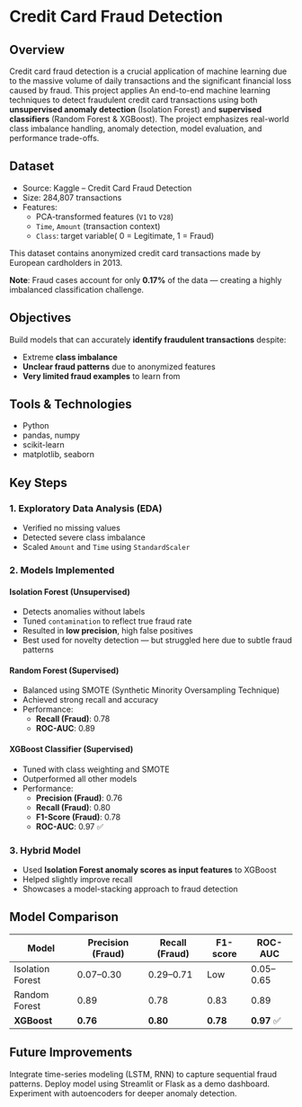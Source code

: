 # Credit Card Fraud Detection 

## Overview
Credit card fraud detection is a crucial application of machine learning due to the massive volume of daily transactions and the significant financial loss caused by fraud. This project applies An end-to-end machine learning techniques to detect fraudulent credit card transactions using both **unsupervised anomaly detection** (Isolation Forest) and **supervised classifiers** (Random Forest & XGBoost). The project emphasizes real-world class imbalance handling, anomaly detection, model evaluation, and performance trade-offs.





## Dataset

- Source: Kaggle – Credit Card Fraud Detection
- Size: 284,807 transactions
- Features:
  - PCA-transformed features (`V1` to `V28`)
  - `Time`, `Amount` (transaction context)
  - `Class`: target variable( 0 = Legitimate, 1 = Fraud)
   
 
This dataset contains anonymized credit card transactions made by European cardholders in 2013.

**Note**: Fraud cases account for only **0.17%** of the data — creating a highly imbalanced classification challenge.


## Objectives

Build models that can accurately **identify fraudulent transactions** despite:
- Extreme **class imbalance**
- **Unclear fraud patterns** due to anonymized features
- **Very limited fraud examples** to learn from

## Tools & Technologies

- Python
- pandas, numpy
- scikit-learn
- matplotlib, seaborn

## Key Steps

###  1. Exploratory Data Analysis (EDA)
- Verified no missing values
- Detected severe class imbalance
- Scaled `Amount` and `Time` using `StandardScaler`

###  2. Models Implemented

#### **Isolation Forest (Unsupervised)**
- Detects anomalies without labels
- Tuned `contamination` to reflect true fraud rate
- Resulted in **low precision**, high false positives
- Best used for novelty detection — but struggled here due to subtle fraud patterns

####  **Random Forest (Supervised)**
- Balanced using SMOTE (Synthetic Minority Oversampling Technique)
- Achieved strong recall and accuracy
- Performance:
  - **Recall (Fraud)**: 0.78
  - **ROC-AUC**: 0.89
 
####  **XGBoost Classifier (Supervised)**
- Tuned with class weighting and SMOTE
- Outperformed all other models
- Performance:
  - **Precision (Fraud)**: 0.76
  - **Recall (Fraud)**: 0.80
  - **F1-Score (Fraud)**: 0.78
  - **ROC-AUC**: 0.97 ✅
    
### 3. Hybrid Model
- Used **Isolation Forest anomaly scores as input features** to XGBoost
- Helped slightly improve recall
- Showcases a model-stacking approach to fraud detection


## Model Comparison

| Model              | Precision (Fraud) | Recall (Fraud) | F1-score | ROC-AUC |
|-------------------|-------------------|----------------|----------|---------|
| Isolation Forest   | 0.07–0.30         | 0.29–0.71      | Low      | 0.05–0.65 |
| Random Forest      | 0.89              | 0.78           | 0.83     | 0.89    |
| **XGBoost**        | **0.76**          | **0.80**       | **0.78** | **0.97** ✅ |

## Future Improvements

Integrate time-series modeling (LSTM, RNN) to capture sequential fraud patterns.
Deploy model using Streamlit or Flask as a demo dashboard.
Experiment with autoencoders for deeper anomaly detection.
